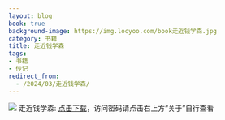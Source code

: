 ```yaml
---
layout: blog
book: true
background-image: https://img.locyoo.com/book走近钱学森.jpg
category: 书籍
title: 走近钱学森
tags:
- 书籍
- 传记
redirect_from:
  - /2024/03/走近钱学森/
---
```

![](https://img.locyoo.com/book走近钱学森.jpg)
走近钱学森: <a name = "ref1" href="https://url18.ctfile.com/f/50983618-1334836160-043f15?p=3619">点击下载</a>，访问密码请点击右上方“关于”自行查看